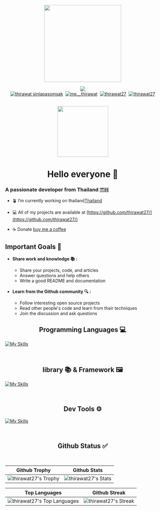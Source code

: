  <p align="center">
  <a href="https://discord.com/users/715845203268993046">
    <img height="250px" src="https://lanyard.cnrad.dev/api/715845203268993046?theme=dark&bg=5865F2&borderRadius=25px&animated=true" />
  </a>
</p>

<div align="center" >

<img src="https://komarev.com/ghpvc/?username=thirawat27&label=Profile%20views&color=7469B6&style=for-the-badge"><br>
<a href="https://www.facebook.com/thirawat.sinlapasomsak.27/" target="blank"><img  src="https://img.shields.io/badge/Facebook-0866FF.svg?style=for-the-badge&logo=Facebook&logoColor=white" alt="thirawat sinlapasomsak"/></a>&nbsp;
<a href="https://instagram.com/me._.thirawat" target="blank"><img 
 src="https://img.shields.io/badge/Instagram-E4405F.svg?style=for-the-badge&logo=Instagram&logoColor=white" alt="me._.thirawat"/></a>&nbsp;
 <a href="https://dev.to/thirawat27" target="blank"><img 
 src="https://img.shields.io/badge/dev.to-0A0A0A.svg?style=for-the-badge&logo=devdotto&logoColor=white" alt="thirawat27"/></a>&nbsp;
  <a href="https://medium.com/@thirawat27" target="blank"><img 
 src="https://img.shields.io/badge/Medium-000000.svg?style=for-the-badge&logo=Medium&logoColor=white" alt="thirawat27"/></a>

</div> <br>



<div align="center">
<img height="165px" weight="165px"  src="https://user-images.githubusercontent.com/5713670/87202985-820dcb80-c2b6-11ea-9f56-7ec461c497c3.gif" />
</div>

<h1 align="center">Hello everyone 👋</h1>
<h3 align="left">A passionate developer from Thailand 🇹🇭</h3>

- 🪴 I’m currently working on thailand[Thailand](https://www.google.com/maps/place/%E0%B8%9B%E0%B8%A3%E0%B8%B0%E0%B9%80%E0%B8%97%E0%B8%A8%E0%B9%84%E0%B8%97%E0%B8%A2/@13.0003076,96.992706,6z/data=!3m1!4b1!4m5!3m4!1s0x304d8df747424db1:0x9ed72c880757e802!8m2!3d15.870032!4d100.992541)

- 💻 All of my projects are available at [https://github.com/thirawat27/](https://github.com/thirawat27/)

- ☕ Donate [buy me a coffee](https://www.buymeacoffee.com/thirawat27)
  
<h2>Important Goals 📌</h2>

<ul>
   <li><strong>Share work and knowledge 📚 :</strong></li>
     <ul>
       <li>Share your projects, code, and articles</li>
       <li>Answer questions and help others</li>
       <li>Write a good README and documentation</li>
     </ul><br>
   <li><strong>Learn from the Github community 🔍 :</strong></li>
     <ul>
       <li>Follow interesting open source projects</li>
       <li>Read other people's code and learn from their techniques</li>
       <li>Join the discussion and ask questions</li>
     </ul>
</ul>

<h2 align="center">Programming Languages 💻</h2>
<p align="center">

[![My Skills](https://skillicons.dev/icons?i=html,css,sass,js,ts,c,cpp,mysql,kotlin,lua,php,py,r)](https://skillicons.dev)

</p><br>

<h2 align="center">library 📚 & Framework 🖼️</h2>
<p align="center">

[![My Skills](https://skillicons.dev/icons?i=bootstrap,jquery,npm,react,pnpm,tailwind)](https://skillicons.dev)

</p><br>

<h2 align="center">Dev Tools ⚙️</h2>
<p align="center">

[![My Skills](https://skillicons.dev/icons?i=discord,cloudflare,vite,workers,firebase,figma,git,godot,kali,ai,idea,replit,stackoverflow,vscode,visualstudio,docker,arduino)](https://skillicons.dev)

</p><br>



<div align="center">

 <h2>Github  Status ✅</h2><br>

| Github Trophy | Github Stats |
|---|---|
| ![thirawat27's Trophy](https://github-profile-trophy.vercel.app/?username=thirawat27&theme=algolia&row=2&column=3&border_radius=45) | ![thirawat27's Stats](https://github-readme-stats.vercel.app/api?username=thirawat27&theme=algolia&show_icons=true&hide_border=false&count_private=true&border_radius=20&date_format=j%20M%5B%20Y%5D) |

| Top Languages | Github Streak |
|---|---|
| ![thirawat27's Top Languages](https://github-readme-stats.vercel.app/api/top-langs/?username=thirawat27&theme=algolia&show_icons=true&hide_border=false&layout=compact&border_radius=20&date_format=j%20M%5B%20Y%5D) | ![thirawat27's Streak](https://github-readme-streak-stats.herokuapp.com?user=thirawat27&theme=algolia&border_radius=20&locale=th) |
